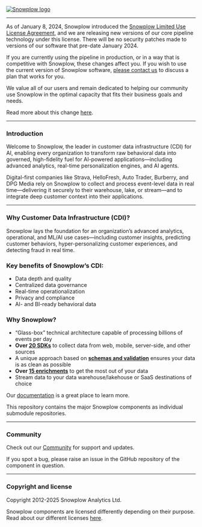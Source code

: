[![Snowplow logo][logo-image]][website]

---

As of January 8, 2024, Snowplow introduced the [Snowplow Limited Use License Agreement](https://docs.snowplow.io/limited-use-license-1.1/), and we are releasing new versions of our core pipeline technology under this license. There will be no security patches made to versions of our software that pre-date January 2024.

If you are currently using the pipeline in production, or in a way that is competitive with Snowplow, these changes affect you. If you wish to use the current version of Snowplow software, [please contact us](https://snowplow.io/snowplow-oss-license-change) to discuss a plan that works for you.

We value all of our users and remain dedicated to helping our community use Snowplow in the optimal capacity that fits their business goals and needs.

Read more about this change [here](https://docs.snowplow.io/docs/resources/limited-use-license-faq/).

---

### Introduction

Welcome to Snowplow, the leader in customer data infrastructure (CDI) for AI, enabling every organization to transform raw behavioral data into governed, high-fidelity fuel for AI-powered applications—including advanced analytics, real-time personalization engines, and AI agents.

Digital-first companies like Strava, HelloFresh, Auto Trader, Burberry, and DPG Media rely on Snowplow to collect and process event-level data in real time—delivering it securely to their warehouse, lake, or stream—and to integrate deep customer context into their applications.

---

### Why Customer Data Infrastructure (CDI)?

Snowplow lays the foundation for an organization’s advanced analytics, operational, and ML/AI use cases—including customer insights, predicting customer behaviors, hyper-personalizing customer experiences, and detecting fraud in real time.

### Key benefits of Snowplow’s CDI:

* Data depth and quality  
* Centralized data governance  
* Real-time operationalization  
* Privacy and compliance  
* AI- and BI-ready behavioral data


### Why Snowplow?

* “Glass-box” technical architecture capable of processing billions of events per day
* **Over [20 SDKs](https://docs.snowplow.io/docs/collecting-data/collecting-from-own-applications?utm_source=github&utm_content=main-repo)** to collect data from web, mobile, server-side, and other sources
* A unique approach based on **[schemas and validation](https://docs.snowplow.io/docs/understanding-tracking-design/understanding-schemas-and-validation?utm_source=github&utm_content=main-repo)** ensures your data is as clean as possible
* **Over [15 enrichments](https://docs.snowplow.io/docs/enriching-your-data/available-enrichments?utm_source=github&utm_content=main-repo)** to get the most out of your data
* Stream data to your data warehouse/lakehouse or SaaS destinations of choice

Our [documentation](https://docs.snowplow.io/docs?utm_source=github&utm_content=main-repo) is a great place to learn more.

This repository contains the major Snowplow components as individual submodule repositories.

---

### Community

Check out our [Community](https://community.snowplow.io?utm_source=github&utm_content=main-repo) for support and updates.

If you spot a bug, please raise an issue in the GitHub repository of the component in question.

---

### Copyright and license

Copyright 2012-2025 Snowplow Analytics Ltd.

Snowplow components are licensed differently depending on their purpose. Read about our different licenses [here](https://docs.snowplow.io/docs/resources/copyright-license?utm_source=github&utm_content=main-repo).

[logo-image]: media/snowplow_logo.png
[website]: https://snowplow.io?utm_source=github&utm_content=main-repo
